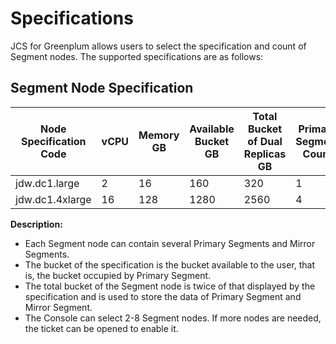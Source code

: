 # Specifications

JCS for Greenplum allows users to select the specification and count of Segment nodes. The supported specifications are as follows:

## Segment Node Specification

| Node Specification Code    | vCPU | Memory GB | Available Bucket GB | Total Bucket of Dual Replicas GB | Primary Segment Count | Node Count |
| --------------- | ---- | ------ | -------------- | ------------------ | ------------------- | -------- |
| jdw.dc1.large   | 2    | 16     | 160            | 320                | 1                   | 2-8      |
| jdw.dc1.4xlarge | 16   | 128    | 1280           | 2560               | 4                   | 2-8      |

**Description:**

- Each Segment node can contain several Primary Segments and Mirror Segments.
- The bucket of the specification is the bucket available to the user, that is, the bucket occupied by Primary Segment.
- The total bucket of the Segment node is twice of that displayed by the specification and is used to store the data of Primary Segment and Mirror Segment.
- The Console can select 2-8 Segment nodes. If more nodes are needed, the ticket can be opened to enable it.


